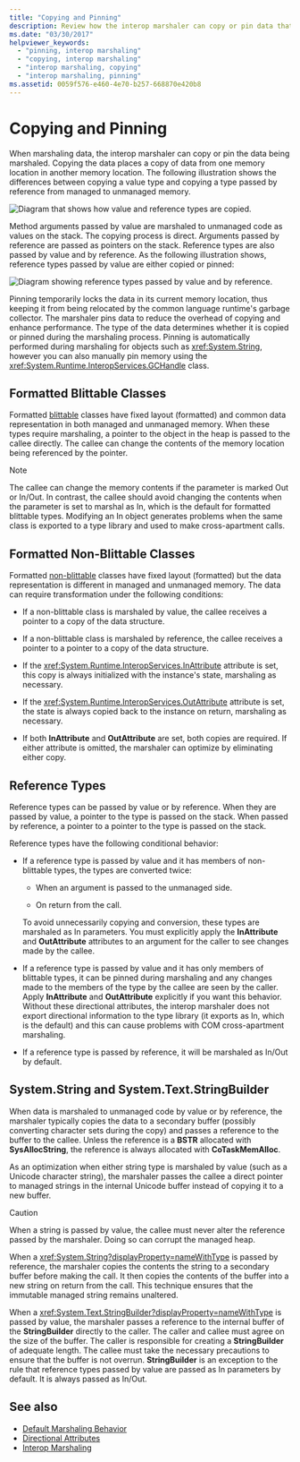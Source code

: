 ```yaml
---
title: "Copying and Pinning"
description: Review how the interop marshaler can copy or pin data that's being marshaled. Copying data places a copy of data from one memory location into another location.
ms.date: "03/30/2017"
helpviewer_keywords:
  - "pinning, interop marshaling"
  - "copying, interop marshaling"
  - "interop marshaling, copying"
  - "interop marshaling, pinning"
ms.assetid: 0059f576-e460-4e70-b257-668870e420b8
---
```

# Copying and Pinning

When marshaling data, the interop marshaler can copy or pin the data being marshaled. Copying the data places a copy of data from one memory location in another memory location. The following illustration shows the differences between copying a value type and copying a type passed by reference from managed to unmanaged memory.

![Diagram that shows how value and reference types are copied.](./media/copying-and-pinning/interop-marshal-copy.gif)

Method arguments passed by value are marshaled to unmanaged code as values on the stack. The copying process is direct. Arguments passed by reference are passed as pointers on the stack. Reference types are also passed by value and by reference. As the following illustration shows, reference types passed by value are either copied or pinned:

![Diagram showing reference types passed by value and by reference.](./media/copying-and-pinning/interop-marshal-reference-pin.gif)

Pinning temporarily locks the data in its current memory location, thus keeping it from being relocated by the common language runtime's garbage collector. The marshaler pins data to reduce the overhead of copying and enhance performance. The type of the data determines whether it is copied or pinned during the marshaling process.  Pinning is automatically performed during marshaling for objects such as <xref:System.String>, however you can also manually pin memory using the <xref:System.Runtime.InteropServices.GCHandle> class.

## Formatted Blittable Classes

Formatted [blittable](blittable-and-non-blittable-types.md) classes have fixed layout (formatted) and common data representation in both managed and unmanaged memory. When these types require marshaling, a pointer to the object in the heap is passed to the callee directly. The callee can change the contents of the memory location being referenced by the pointer.

> [!NOTE]
> The callee can change the memory contents if the parameter is marked Out or In/Out. In contrast, the callee should avoid changing the contents when the parameter is set to marshal as In, which is the default for formatted blittable types. Modifying an In object generates problems when the same class is exported to a type library and used to make cross-apartment calls.

## Formatted Non-Blittable Classes

Formatted [non-blittable](blittable-and-non-blittable-types.md) classes have fixed layout (formatted) but the data representation is different in managed and unmanaged memory. The data can require transformation under the following conditions:

- If a non-blittable class is marshaled by value, the callee receives a pointer to a copy of the data structure.

- If a non-blittable class is marshaled by reference, the callee receives a pointer to a pointer to a copy of the data structure.

- If the <xref:System.Runtime.InteropServices.InAttribute> attribute is set, this copy is always initialized with the instance's state, marshaling as necessary.

- If the <xref:System.Runtime.InteropServices.OutAttribute> attribute is set, the state is always copied back to the instance on return, marshaling as necessary.

- If both **InAttribute** and **OutAttribute** are set, both copies are required. If either attribute is omitted, the marshaler can optimize by eliminating either copy.

## Reference Types

Reference types can be passed by value or by reference. When they are passed by value, a pointer to the type is passed on the stack. When passed by reference, a pointer to a pointer to the type is passed on the stack.

Reference types have the following conditional behavior:

- If a reference type is passed by value and it has members of non-blittable types, the types are converted twice:

  - When an argument is passed to the unmanaged side.

  - On return from the call.

  To avoid unnecessarily copying and conversion, these types are marshaled as In parameters. You must explicitly apply the **InAttribute** and **OutAttribute** attributes to an argument for the caller to see changes made by the callee.

- If a reference type is passed by value and it has only members of blittable types, it can be pinned during marshaling and any changes made to the members of the type by the callee are seen by the caller. Apply **InAttribute** and **OutAttribute** explicitly if you want this behavior. Without these directional attributes, the interop marshaler does not export directional information to the type library (it exports as In, which is the default) and this can cause problems with COM cross-apartment marshaling.

- If a reference type is passed by reference, it will be marshaled as In/Out by default.

## System.String and System.Text.StringBuilder

When data is marshaled to unmanaged code by value or by reference, the marshaler typically copies the data to a secondary buffer (possibly converting character sets during the copy) and passes a reference to the buffer to the callee. Unless the reference is a **BSTR** allocated with **SysAllocString**, the reference is always allocated with **CoTaskMemAlloc**.

As an optimization when either string type is marshaled by value (such as a Unicode character string), the marshaler passes the callee a direct pointer to managed strings in the internal Unicode buffer instead of copying it to a new buffer.

> [!CAUTION]
> When a string is passed by value, the callee must never alter the reference passed by the marshaler. Doing so can corrupt the managed heap.

When a <xref:System.String?displayProperty=nameWithType> is passed by reference, the marshaler copies the contents the string to a secondary buffer before making the call. It then copies the contents of the buffer into a new string on return from the call. This technique ensures that the immutable managed string remains unaltered.

When a <xref:System.Text.StringBuilder?displayProperty=nameWithType> is passed by value, the marshaler passes a reference to the internal buffer of the **StringBuilder** directly to the caller. The caller and callee must agree on the size of the buffer. The caller is responsible for creating a **StringBuilder** of adequate length. The callee must take the necessary precautions to ensure that the buffer is not overrun. **StringBuilder** is an exception to the rule that reference types passed by value are passed as In parameters by default. It is always passed as In/Out.

## See also

- [Default Marshaling Behavior](default-marshaling-behavior.md)
- [Directional Attributes](/previous-versions/dotnet/netframework-4.0/77e6taeh(v=vs.100))
- [Interop Marshaling](interop-marshaling.md)
